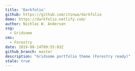 ```yaml
---
title: 'Darkfolio'
github: https://github.com/itsnwa/darkfolio
demo: https://darkfolio.netlify.com/
author: Nichlas W. Andersen
ssg:
  - Gridsome
cms:
  - Forestry
date: 2019-08-14T09:55:03Z
github_branch: master
description: "Gridsome portfolio theme (Forestry ready)"
stale: true
---
```

